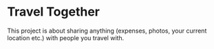 # Travel Together

This project is about sharing anything (expenses, photos, your current location etc.) with people you travel with.